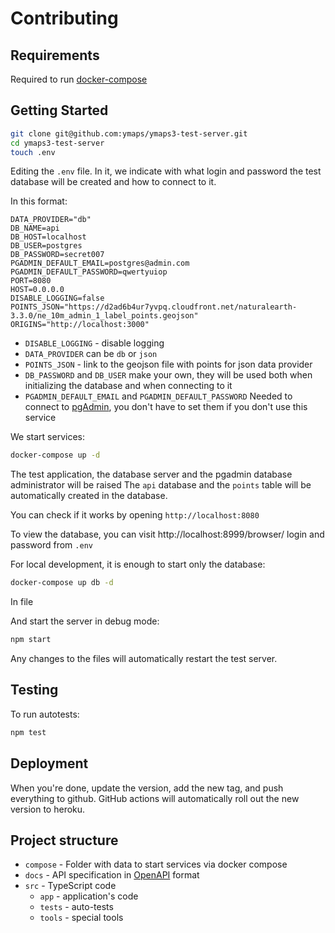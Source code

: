 # Contributing

## Requirements

Required to run [docker-compose](https://docs.docker.com/compose/)

## Getting Started

```sh
git clone git@github.com:ymaps/ymaps3-test-server.git
cd ymaps3-test-server
touch .env
```

Editing the `.env` file. In it, we indicate with what login and password the test database will be created and how to connect to it.

In this format:

```dotenv
DATA_PROVIDER="db"
DB_NAME=api
DB_HOST=localhost
DB_USER=postgres
DB_PASSWORD=secret007
PGADMIN_DEFAULT_EMAIL=postgres@admin.com
PGADMIN_DEFAULT_PASSWORD=qwertyuiop
PORT=8080
HOST=0.0.0.0
DISABLE_LOGGING=false
POINTS_JSON="https://d2ad6b4ur7yvpq.cloudfront.net/naturalearth-3.3.0/ne_10m_admin_1_label_points.geojson"
ORIGINS="http://localhost:3000"
```

-   `DISABLE_LOGGING` - disable logging
-   `DATA_PROVIDER` can be `db` or `json`
-   `POINTS_JSON` - link to the geojson file with points for json data provider
-   `DB_PASSWORD` and `DB_USER` make your own, they will be used both when initializing the database and when connecting to it
-   `PGADMIN_DEFAULT_EMAIL` and `PGADMIN_DEFAULT_PASSWORD` Needed to connect to [pgAdmin](https://www.pgadmin.org/), you don't have to set them if you don't use this service

We start services:

```sh
docker-compose up -d
```

The test application, the database server and the pgadmin database administrator will be raised
The `api` database and the `points` table will be automatically created in the database.

You can check if it works by opening `http://localhost:8080`

To view the database, you can visit http://localhost:8999/browser/ login and password from `.env`

For local development, it is enough to start only the database:

```sh
docker-compose up db -d
```

In file

And start the server in debug mode:

```sh
npm start
```

Any changes to the files will automatically restart the test server.

## Testing

To run autotests:

```sh
npm test
```

## Deployment

When you're done, update the version, add the new tag, and push everything to github.
GitHub actions will automatically roll out the new version to heroku.

## Project structure

- `compose` - Folder with data to start services via docker compose
- `docs` - API specification in [OpenAPI](https://www.openapis.org/) format
- `src` - TypeScript code
  - `app` - application's code
  - `tests` - auto-tests
  - `tools` - special tools
